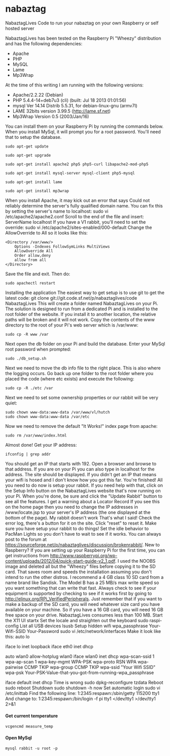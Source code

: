 nabaztag
========

NabaztagLives Code to run your nabaztag on your own Raspberry or self hosted server

NabaztagLives has been tested on the Raspberry Pi "Wheezy" distribution and has the following dependencies:

* Apache
* PHP
* MySQL
* Lame
* Mp3Wrap

At the time of this writing I am running with the following versions:
* Apache/2.2.22 (Debian)
* PHP 5.4.4-14+deb7u3 (cli) (built: Jul 18 2013 01:01:56)
* mysql Ver 14.14 Distrib 5.5.31, for debian-linux-gnu (armv7l)
* LAME 32bits version 3.99.5 (http://lame.sf.net)
* Mp3Wrap Version 0.5 (2003/Jan/16)

You can install them on your Raspberry Pi by running the commands below. When you install MySql, it will prompt you for a root password. You'll need that to setup the database.

```
sudo apt-get update

sudo apt-get upgrade

sudo apt-get install apache2 php5 php5-curl libapache2-mod-php5

sudo apt-get install mysql-server mysql-client php5-mysql

sudo apt-get install lame

sudo apt-get install mp3wrap

```
When you install Apache, it may kick out an error that says Could not reliably determine the server's fully qualified domain name. You can fix this by setting the server's name to localhost:
sudo vi /etc/apache2/apache2.conf
Scroll to the end of the file and insert:
ServerName localhost
If you have a V1 rabbit, you'll need to set the override:
sudo vi /etc/apache2/sites-enabled/000-default
Change the AllowOverride to All so it looks like this:

```
<Directory /var/www/>            
    Options -Indexes FollowSymLinks MultiViews            
    AllowOverride All            
    Order allow,deny            
    allow from all   
</Directory>
```

Save the file and exit.
Then do:

```
sudo apachectl restart
```


Installing the application
The easiest way to get setup is to use git to get the latest code:
git clone git://git.code.sf.net/p/nabaztaglives/code NabaztagLives
This will create a folder named NabaztagLives on your Pi.
The solution is designed to run from a dedicated Pi and is installed to the root folder of the website. If you install it to another location, the relative paths will be broken and it will not work. Copy the contents of the www directory to the root of your Pi's web server which is /var/www:

```
sudo cp -R www /var
```

Next open the db folder on your Pi and build the database. Enter your MySql root password when prompted:

```
sudo ./db_setup.sh
```

Next we need to move the db info file to the right place. This is also where the logging occurs. Go back up one folder to the root folder where you placed the code (where etc exists) and execute the following:

```
sudo cp -R ./etc /var
```

Next we need to set some ownership properties or our rabbit will be very quiet:

```
sudo chown www-data:www-data /var/www/vl/hutch
sudo chown www-data:www-data /var/etc
```

Now we need to remove the default "It Works!" index page from apache:

```
sudo rm /var/www/index.html
```

Almost done! Get your IP address:

```
ifconfig | grep addr
```

You should get an IP that starts with 192. Open a browser and browse to that address. If you are on your Pi you can also type in localhost for the address. The site should be displayed. If you didn't get an IP that means your wifi is hosed and I don't know how you got this far.
You're finished! All you need to do now is setup your rabbit. If you need help with that, click on the Setup Info button on the NabaztagLives website that's now running on your Pi. When you're done, be sure and click the "Update Rabbit" button to see all the features.
I get a warning about a Locator Record
If you see this on the home page then you need to change the IP addresses in /www/locate.jsp to your server's IP address (the one displayed at the bottom of the page).
My rabbit doesn't work
That's what I said! Check the error log, there's a button for it on the site. Click "reset" to reset it. Make sure you have setup your rabbit to do things! Set the idle behavior to PacMan Lights so you don't have to wait to see if it works. You can always post to the forum at https://sourceforge.net/p/nabaztaglives/discussion/brokenrabbit/.
New to Raspberry?
If you are setting up your Raspberry Pi for the first time, you can get instructions from http://www.raspberrypi.org/wp-content/uploads/2012/04/quick-start-guide-v2_1.pdf.
I used the NOOBS image and deleted all but the "Wheezy" files before copying it to the SD card. That saves room and speeds the installation assuming you don't intend to run the other distros.
I recommend a 4 GB class 10 SD card from a name brand like Sandisk. The Model B has a 25 MB/s max write speed so you want something that can write that fast. Always check to see if your equipment is supported by checking to see if it works first by going to http://elinux.org/RPi_VerifiedPeripherals.
Just remember that if you want to make a backup of the SD card, you will need whatever size card you have available on your machine. So if you have a 16 GB card, you will need 16 GB free space on your drive. NabaztagLives consumes less than 100 MB.
Start the X11 UI
startx
Set the locale and straighten out the keyboard
sudo raspi-config
List all USB devices
lsusb
Setup hidden wifi
wpa_passphrase Your-Wifi-SSID Your-Password
sudo vi /etc/network/interfaces
Make it look like this:
auto lo

iface lo inet loopback
iface eth0 inet dhcp

auto wlan0
allow-hotplug wlan0
iface wlan0 inet dhcp
   wpa-scan-ssid 1
   wpa-ap-scan 1
   wpa-key-mgmt WPA-PSK
   wpa-proto RSN WPA
   wpa-pairwise CCMP TKIP
   wpa-group CCMP TKIP
   wpa-ssid "Your Wifi SSID"
   wpa-psk Your-PSK-Value-that-you-got-from-running-wpa_passphrase

iface default inet dhcp
Time is wrong
sudo dpkg-reconfigure tzdata
Reboot
sudo reboot
Shutdown
sudo shutdown -h now
Set automatic login
sudo vi /etc/inittab
Find the following line:
1:2345:respawn:/sbin/getty 115200 tty1
And change to:
1:2345:respawn:/bin/login -f pi tty1 </dev/tty1 >/dev/tty1 2>&1

#### Get current temperature
```
vcgencmd measure_temp
```

#### Open MySql
```
mysql rabbit -u root -p
```
